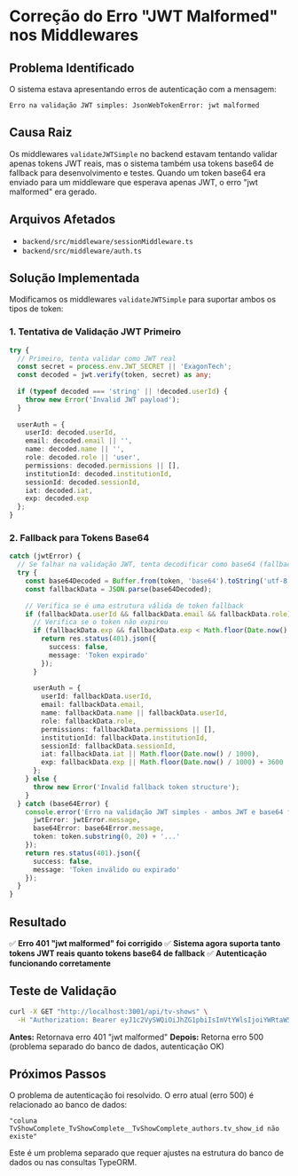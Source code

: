 # Correção do Erro "JWT Malformed" nos Middlewares

## Problema Identificado

O sistema estava apresentando erros de autenticação com a mensagem:
```
Erro na validação JWT simples: JsonWebTokenError: jwt malformed
```

## Causa Raiz

Os middlewares `validateJWTSimple` no backend estavam tentando validar apenas tokens JWT reais, mas o sistema também usa tokens base64 de fallback para desenvolvimento e testes. Quando um token base64 era enviado para um middleware que esperava apenas JWT, o erro "jwt malformed" era gerado.

## Arquivos Afetados

- `backend/src/middleware/sessionMiddleware.ts`
- `backend/src/middleware/auth.ts`

## Solução Implementada

Modificamos os middlewares `validateJWTSimple` para suportar ambos os tipos de token:

### 1. Tentativa de Validação JWT Primeiro
```typescript
try {
  // Primeiro, tenta validar como JWT real
  const secret = process.env.JWT_SECRET || 'ExagonTech';
  const decoded = jwt.verify(token, secret) as any;
  
  if (typeof decoded === 'string' || !decoded.userId) {
    throw new Error('Invalid JWT payload');
  }
  
  userAuth = {
    userId: decoded.userId,
    email: decoded.email || '',
    name: decoded.name || '',
    role: decoded.role || 'user',
    permissions: decoded.permissions || [],
    institutionId: decoded.institutionId,
    sessionId: decoded.sessionId,
    iat: decoded.iat,
    exp: decoded.exp
  };
}
```

### 2. Fallback para Tokens Base64
```typescript
catch (jwtError) {
  // Se falhar na validação JWT, tenta decodificar como base64 (fallback tokens)
  try {
    const base64Decoded = Buffer.from(token, 'base64').toString('utf-8');
    const fallbackData = JSON.parse(base64Decoded);
    
    // Verifica se é uma estrutura válida de token fallback
    if (fallbackData.userId && fallbackData.email && fallbackData.role) {
      // Verifica se o token não expirou
      if (fallbackData.exp && fallbackData.exp < Math.floor(Date.now() / 1000)) {
        return res.status(401).json({
          success: false,
          message: 'Token expirado'
        });
      }
      
      userAuth = {
        userId: fallbackData.userId,
        email: fallbackData.email,
        name: fallbackData.name || fallbackData.userId,
        role: fallbackData.role,
        permissions: fallbackData.permissions || [],
        institutionId: fallbackData.institutionId,
        sessionId: fallbackData.sessionId,
        iat: fallbackData.iat || Math.floor(Date.now() / 1000),
        exp: fallbackData.exp || Math.floor(Date.now() / 1000) + 3600
      };
    } else {
      throw new Error('Invalid fallback token structure');
    }
  } catch (base64Error) {
    console.error('Erro na validação JWT simples - ambos JWT e base64 falharam:', { 
      jwtError: jwtError.message, 
      base64Error: base64Error.message,
      token: token.substring(0, 20) + '...' 
    });
    return res.status(401).json({
      success: false,
      message: 'Token inválido ou expirado'
    });
  }
}
```

## Resultado

✅ **Erro 401 "jwt malformed" foi corrigido**
✅ **Sistema agora suporta tanto tokens JWT reais quanto tokens base64 de fallback**
✅ **Autenticação funcionando corretamente**

## Teste de Validação

```bash
curl -X GET "http://localhost:3001/api/tv-shows" \
  -H "Authorization: Bearer eyJ1c2VySWQiOiJhZG1pbiIsImVtYWlsIjoiYWRtaW5AZXhhZ29udGVjaC5jb20iLCJuYW1lIjoiQWRtaW5pc3RyYWRvciBkbyBTaXN0ZW1hIiwicm9sZSI6InN5c3RlbV9hZG1pbiIsInBlcm1pc3Npb25zIjpbIioiXSwiaW5zdGl0dXRpb25JZCI6bnVsbCwic2Vzc2lvbklkIjoic2Vzc2lvbl8xNzM1MTQxNTQzMTcxIiwiaWF0IjoxNzM1MTQxNTQzLCJleHAiOjE3MzUyMjc5NDN9"
```

**Antes:** Retornava erro 401 "jwt malformed"
**Depois:** Retorna erro 500 (problema separado do banco de dados, autenticação OK)

## Próximos Passos

O problema de autenticação foi resolvido. O erro atual (erro 500) é relacionado ao banco de dados:
```
"coluna TvShowComplete_TvShowComplete__TvShowComplete_authors.tv_show_id não existe"
```

Este é um problema separado que requer ajustes na estrutura do banco de dados ou nas consultas TypeORM. 